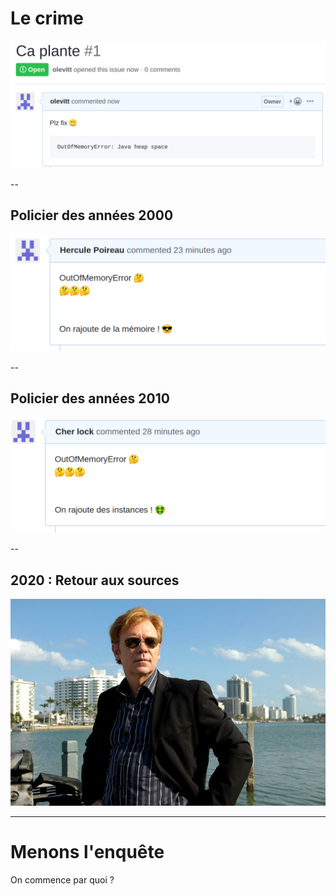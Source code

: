 <!-- .slide: class="slide" -->

# Le crime

![](images/bug-report.png)

<!-- .element: class="fragment" -->

--

## Policier des années 2000

![](images/poireau.png)

<!-- .element: class="fragment" -->

--

## Policier des années 2010

![](images/cherlock.png)

<!-- .element: class="fragment" -->

--

## 2020 : Retour aux sources

![](images/experts.jpg)

---

# Menons l'enquête

On commence par quoi ?

